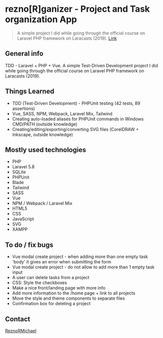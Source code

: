 # rezno[R]ganizer - Project and Task organization App

> A simple project I did while going through the official course on Laravel PHP framework on Laracasts (2019). [Link](https://laracasts.com/series/build-a-laravel-app-with-tdd)

## General info

TDD - Laravel + PHP + Vue. A simple Test-Driven Development project I did while going through the official course on Laravel PHP framework on Laracasts (2019).

## Things Learned

* TDD (Test-Driven Development) - PHPUnit testing (42 tests, 89 assertions)
* Vue, SASS, NPM, Webpack, Laravel Mix, Tailwind
* Creating auto-loaded aliases for PHPUnit commands in Windows CMD/PATH (outside knowledge)
* Creating/editing/exporting/converting SVG files (CorelDRAW + Inkscape, outside knowledge)

## Mostly used technologies

* PHP
* Laravel 5.8
* SQLite
* PHPUnit
* Blade
* Tailwind
* SASS
* Vue
* NPM / Webpack / Laravel Mix
* HTML5
* CSS
* JavaScript
* SVG
* XAMPP

## To do / fix bugs

* Vue modal create project - when adding more than one empty task 'body' it gives an error when submitting the form
* Vue modal create project - do not allow to add more than 1 empty task input
* A user can delete tasks from a project
* CSS: Style the checkboxes
* Make a nice front/landing page with more info
* Add more information to the /home page + link to all projects
* Move the style and theme components to separate files
* Confirmation box for deleting a project

## Contact

[ReznoRMichael](https://github.com/ReznoRMichael)
